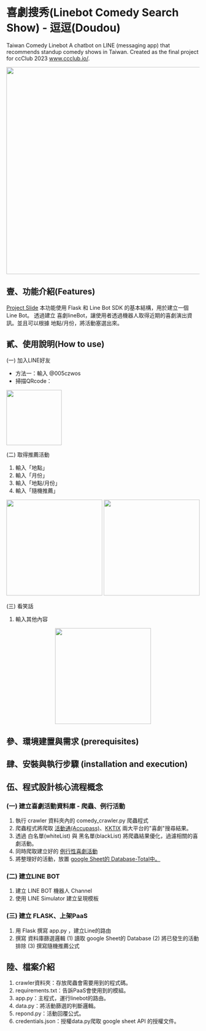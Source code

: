 # 喜劇搜秀(Linebot Comedy Search Show) - 逗逗(Doudou)
Taiwan Comedy Linebot A chatbot on LINE (messaging app) that recommends standup comedy shows in Taiwan. Created as the final project for ccClub 2023 www.ccclub.io/.

<div align="center">
<img src="https://i.imgur.com/wf6J7ce.jpg" width="960" height="540" style="text-align: center;"/>
</div>

## 壹、功能介紹(Features)
[Project Slide](https://docs.google.com/presentation/d/1Bj_b4GeBqU_jhvex0vaPfGd4CKuCPVxwyS7NsXVndyY/edit#slide=id.g22e9cb41ed0_0_1782)
本功能使用 Flask 和 Line Bot SDK 的基本結構，用於建立一個 Line Bot。
透過建立 喜劇lineBot，讓使用者透過機器人取得近期的喜劇演出資訊。並且可以根據 地點/月份，將活動塞選出來。 



## 貳、使用說明(How to use)
(一) 加入LINE好友
* 方法一：輸入 @005czwos
* 掃描QRcode：
<img src="https://github.com/jones-chen/Linebot-comedy-doudou/blob/main/image/LineAddFriend.png?raw=true" width=144 height="144">

(二) 取得推薦活動
1. 輸入「地點」
2. 輸入「月份」
3. 輸入「地點/月份」
4. 輸入「隨機推薦」

<div style="white-space: nowrap;" align="center">
<img src="https://github.com/jones-chen/Linebot-comedy-doudou/blob/main/image/Feature-LocalMonth.gif?raw=true" width=250 display=inline>
<img src="https://github.com/jones-chen/Linebot-comedy-doudou/blob/main/image/Feature-RandomRecommond.gif?raw=true" width=250 display=inline>
</div>

(三) 看笑話
1. 輸入其他內容
<div align="center">
<img src="https://github.com/jones-chen/Linebot-comedy-doudou/blob/main/image/Feature-RandomJoke.gif?raw=true" width=250>
</div>

## 參、環境建置與需求 (prerequisites)

## 肆、安裝與執行步驟 (installation and execution)

## 伍、程式設計核心流程概念
### (一) 建立喜劇活動資料庫 - 爬蟲、例行活動
1. 執行 crawler 資料夾內的 comedy_crawler.py 爬蟲程式
2. 爬蟲程式將爬取 [活動通(Accupass)](https://www.accupass.com/)、[KKTIX](https://kktix.com/) 兩大平台的"喜劇"搜尋結果。
3. 透過 白名單(whiteList) 與 黑名單(blackList) 將爬蟲結果優化，過濾相關的喜劇活動。
4. 同時爬取建立好的 [例行性喜劇活動](https://reurl.cc/RzQ4YZ)
5. 將整理好的活動，放置 [google Sheet的 Database-Total中。](https://reurl.cc/GAlV5p)
### (二) 建立LINE BOT
1. 建立 LINE BOT 機器人 Channel
2. 使用 LINE Simulator 建立呈現模板
### (三) 建立 FLASK、上架PaaS
1. 用 Flask 撰寫 app.py ，建立Line的路由
2. 撰寫 資料庫篩選邏輯
(1) 讀取 google Sheet的 Database 
(2) 將已發生的活動排除 
(3) 撰寫隨機推薦公式

## 陸、檔案介紹
1. crawler資料夾：存放爬蟲會需要用到的程式碼。
2. requirements.txt：告訴PaaS會使用到的模組。
3. app.py：主程式，運行linebot的路由。
4. data.py：將活動篩選的判斷邏輯。
5. repond.py：活動回覆公式。
6. credentials.json：授權data.py爬取 google sheet API 的授權文件。